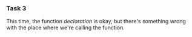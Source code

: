 ### Task 3

  This time, the function *declaration* is okay, but there's something wrong with the place where we're calling the function.
